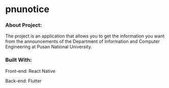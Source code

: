 # pnunotice

### About Project:

The project is an application that allows you to get the information you want from the announcements of the Department of Information and Computer Engineering at Pusan ​​National University.

### Built With:

Front-end: React Native

Back-end: Flutter
